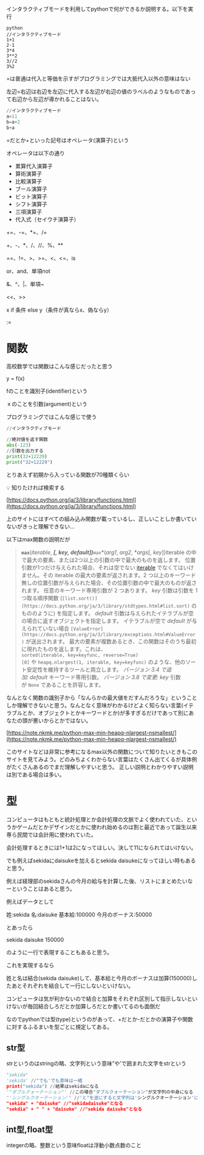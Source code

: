 インタラクティブモードを利用してpythonで何ができるか説明する。以下を実行

```
python
//インタラクティブモード
1+1
2-1
3*4
3**2
3//2
3%2
```

=は普通は代入と等価を示すがプログラミングでは大抵代入以外の意味はない

左辺=右辺は右辺を左辺に代入する左辺が右辺の値のラベルのようなものであって右辺から左辺が導かれることはない。

```python
//インタラクティブモード
a=11
b=a+2
b+a
```

=だとか+といった記号はオペレータ(演算子)という

オペレータは以下の通り

- 累算代入演算子
- 算術演算子
- 比較演算子
- ブール演算子
- ビット演算子
- シフト演算子
- 三項演算子
- 代入式（セイウチ演算子）

+=、-=、*=、/=

+、-、*、/、//、%、**

==、!=、>、>=、<、<=、is

or、and、単項not

&、^、|、単項~

<<、>>

x if 条件 else y（条件が真ならx、偽ならy）

:=

# 関数

高校数学では関数はこんな感じだったと思う

y = f(x)

fのことを識別子(identifier)という

ｘのことを引数(argument)という

プログラミングではこんな感じで使う

```python
//インタラクティブモード

//絶対値を返す関数
abs(-123)
//引数を出力する
print(32+12229)
print("32+12229")
```

とりあえず初期から入っている関数が70種類くらい

<aside>
💡 知りたければ検索する

[https://docs.python.org/ja/3/library/functions.html](https://docs.python.org/ja/3/library/functions.html)

上のサイトにはすべての組み込み関数が載っているし、正しいことしか書いていないがきっと理解できない…

以下はmax関数の説明だが

> **`max`**(*iterable*, ***[, *key*, *default*])**`max`**(*arg1*, *arg2*, **args*[, *key*])iterable の中で最大の要素、または2つ以上の引数の中で最大のものを返します。
位置引数が1つだけ与えられた場合、それは空でない [iterable](https://docs.python.org/ja/3/glossary.html#term-iterable) でなくてはいけません。その iterable の最大の要素が返されます。2 つ以上のキーワード無しの位置引数が与えられた場合、その位置引数の中で最大のものが返されます。
任意のキーワード専用引数が 2 つあります。 *key* 引数は引数を 1 つ取る順序関数 (`[list.sort()](https://docs.python.org/ja/3/library/stdtypes.html#list.sort)` のもののように) を指定します。 *default* 引数は与えられたイテラブルが空の場合に返すオブジェクトを指定します。 イテラブルが空で *default* が与えられていない場合 `[ValueError](https://docs.python.org/ja/3/library/exceptions.html#ValueError)` が送出されます。
最大の要素が複数あるとき、この関数はそのうち最初に現れたものを返します。これは、`sorted(iterable, key=keyfunc, reverse=True)[0]` や `heapq.nlargest(1, iterable, key=keyfunc)` のような、他のソート安定性を維持するツールと両立します。
*バージョン 3.4 で追加: default* キーワード専用引数。
*バージョン 3.8 で変更: key* 引数が `None` であることを許容します。
> 

なんとなく関数の識別子から「なんらかの最大値をだすんだろうな」ということしか理解できないと思う。なんとなく意味がわかるけどよく知らない言葉(イテラブルとか、オブジェクトとかキーワードとか)が多すぎるだけであって別にあなたの頭が悪いからとかではない。

[https://note.nkmk.me/python-max-min-heapq-nlargest-nsmallest/](https://note.nkmk.me/python-max-min-heapq-nlargest-nsmallest/)

このサイトなどは非常に参考になるmax以外の関数について知りたいときもこのサイトを見てみよう。どのみちよくわからない言葉はたくさん出てくるが具体例がたくさんあるのでまだ理解しやすいと思う。
正しい説明とわかりやすい説明は別である場合は多い。

</aside>

# 型

コンピュータはもともと統計処理とか会計処理の文脈でよく使われていた、というかゲームだとかデザインだとかに使われ始めるのは割と最近であって誕生以来専ら民間では会計用に使われていた。

会計処理するときには1+1は2になってほしい。決して11になられてはいけない。

でも例えばsekidaにdaisukeを加えるとsekida daisukeになってほしい時もあると思う。

例えば経理部のsekidaさんの今月の給与を計算した後、リストにまとめたいなーということはあると思う。

例えばデータとして

姓:sekida 名:daisuke 基本給:100000 今月のボーナス:50000

とあったら

sekida daisuke 150000

のように一行で表現することもあると思う。

これを実現するなら

姓と名は結合(sekida daisuke)して、基本給と今月のボーナスは加算(150000)したあとそれぞれを結合して一行にしないといけない。

コンピュータは気が利かないので結合と加算をそれぞれ区別して指示しないといけないが毎回結合しろだとか加算しろだとか書いてるのも面倒だ

なのでpythonでは型(type)というのがあって、+だとか-だとかの演算子や関数に対するふるまいを型ごとに規定してある。

## str型

strというのはstringの略、文字列という意味”や’で囲まれた文字をstrという

```python
"sekida"
'sekida' //"でも'でも意味は一緒
print("sekida") //結果はsekidaになる
'"ダブルクォーテーション"' //この場合"ダブルクォーテーション"が文字列の中身になる
"'シングルクオーテーション'" //'と"を逆にすると文字列は'シングルクオーテーション'になる
"sekida" + "daisuke" //"sekidadaisuke"となる
"sekdia" + " " + "daisuke" //"sekida daisuke"となる

```

## int型,float型

integerの略、整数という意味floatは浮動小数点数のこと
